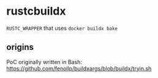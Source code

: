 # rustcbuildx
`RUSTC_WRAPPER` that uses `docker buildx bake`

## origins

PoC originally written in Bash: https://github.com/fenollp/buildxargs/blob/buildx/tryin.sh
